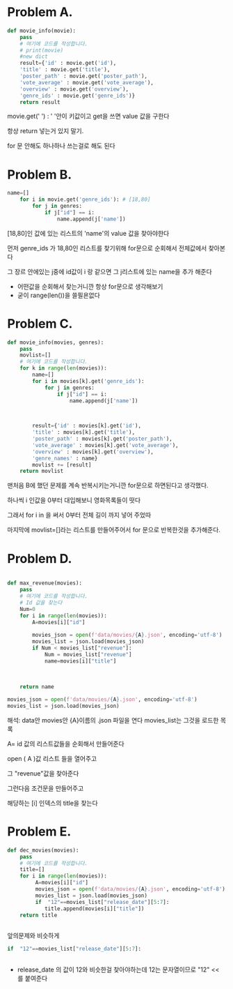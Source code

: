 # Problem A.

```python
def movie_info(movie):
    pass 
    # 여기에 코드를 작성합니다.    
    # print(movie)
    #new dict
    result={'id' : movie.get('id'),
    'title' : movie.get('title'),
    'poster_path' : movie.get('poster_path'),
    'vote_average' : movie.get('vote_average'),
    'overview' : movie.get('overview'),
    'genre_ids' : movie.get('genre_ids')}
    return result
```

movie.get(' ') : ' '안이 키값이고 get을 쓰면 value 값을 구한다 

항상 return 넣는거 있지 말기. 

for 문 안해도 하나하나 쓰는걸로 해도 된다 



# Problem B.

```python
name=[] 
    for i in movie.get('genre_ids'): # [18,80]
        for j in genres:
            if j["id"] == i:
                name.append(j['name'])
```

[18,80]인 값에 있는 리스트의 'name'의 value 값을 찾아야한다

먼저 genre_ids  가 18,80인 리스트를 찾기위해 for문으로 순회해서 전체값에서 찾아본다

그 장르 안에있는 j중에 id값이 i 랑 같으면 그 j리스트에 있는 name을 추가 해준다



- 어떤값을 순회해서 찾는거니깐 항상 for문으로 생각해보기 
- 굳이 range(len())을 쓸필욘없다



# Problem C.

```python
def movie_info(movies, genres):
    pass
    movlist=[]
    # 여기에 코드를 작성합니다.  
    for k in range(len(movies)):
        name=[] 
        for i in movies[k].get('genre_ids'): 
            for j in genres:
                if j["id"] == i:
                    name.append(j['name'])

                

        result={'id' : movies[k].get('id'),
        'title' : movies[k].get('title'),
        'poster_path' : movies[k].get('poster_path'),
        'vote_average' : movies[k].get('vote_average'),
        'overview' : movies[k].get('overview'),
        'genre_names' : name}
        movlist += [result]    
    return movlist
```



맨처음 B에 했던 문제를 계속 반복시키는거니깐 for문으로 하면된다고 생각했다.

하나씩 i 인값을 0부터 대입해보니 영화목록들이 떳다

그래서 for i in 을 써서 0부터 전체 길이 까지 넣어 주었따

마지막에 movlist=[]라는 리스트를 만들어주어서 for 문으로 반복한것을 추가해준다.

# Problem D.

```python

def max_revenue(movies):
    pass 
    # 여기에 코드를 작성합니다.
    # Id 값을 찾는다 
    Num=0
    for i in range(len(movies)):
        A=movies[i]["id"]
         
        movies_json = open(f'data/movies/{A}.json', encoding='utf-8')
        movies_list = json.load(movies_json)
        if Num < movies_list["revenue"]:
            Num = movies_list["revenue"]
            name=movies[i]["title"]
            
    
        
    return name
```



```python
movies_json = open(f'data/movies/{A}.json', encoding='utf-8')
movies_list = json.load(movies_json)
```

해석: data안 movies안 {A}이름의 .json 파일을 연다 movies_list는 그것을 로드한 목록

A= id 값의 리스트값들을 순회해서 만들어준다

open ( A )값 리스트 들을 열어주고 

그 "revenue"값을 찾아준다 

그런다음 조건문을 만들어주고 

해당하는 [i] 인덱스의 title을 찾는다

# Problem E.

```python
def dec_movies(movies):
    pass 
    # 여기에 코드를 작성합니다.
    title=[]
    for i in range(len(movies)):
         A=movies[i]["id"]       
         movies_json = open(f'data/movies/{A}.json', encoding='utf-8')
         movies_list = json.load(movies_json)
         if  "12"==movies_list["release_date"][5:7]:
            title.append(movies[i]["title"])
    return title
    
```

앞의문제와 비슷하게 

```python
if  "12"==movies_list["release_date"][5:7]:
    
```

- release_date 의 값이 12와 비슷한걸 찾아야하는데 12는 문자열이므로 "12" << 를 붙여준다
